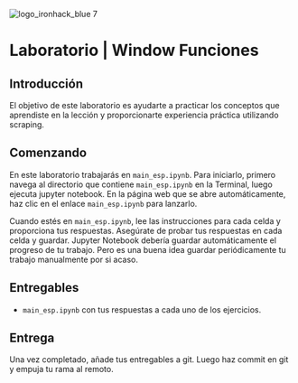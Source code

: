 ![logo_ironhack_blue 7](https://user-images.githubusercontent.com/23629340/40541063-a07a0a8a-601a-11e8-91b5-2f13e4e6b441.png)

# Laboratorio | Window Funciones

## Introducción

El objetivo de este laboratorio es ayudarte a practicar los conceptos que aprendiste en la lección y proporcionarte experiencia práctica utilizando scraping.

## Comenzando

En este laboratorio trabajarás en `main_esp.ipynb`. Para iniciarlo, primero navega al directorio que contiene `main_esp.ipynb` en la Terminal, luego ejecuta jupyter notebook. En la página web que se abre automáticamente, haz clic en el enlace `main_esp.ipynb` para lanzarlo.

Cuando estés en `main_esp.ipynb`, lee las instrucciones para cada celda y proporciona tus respuestas. Asegúrate de probar tus respuestas en cada celda y guardar. Jupyter Notebook debería guardar automáticamente el progreso de tu trabajo. Pero es una buena idea guardar periódicamente tu trabajo manualmente por si acaso.

## Entregables

- `main_esp.ipynb` con tus respuestas a cada uno de los ejercicios.

## Entrega

Una vez completado, añade tus entregables a git. Luego haz commit en git y empuja tu rama al remoto.
